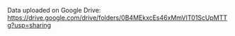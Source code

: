 Data uploaded on Google Drive:
https://drive.google.com/drive/folders/0B4MEkxcEs46xMmVIT01ScUpMTTg?usp=sharing
